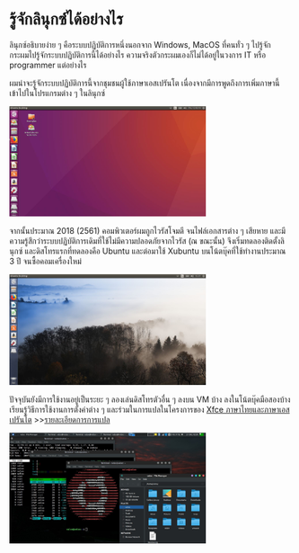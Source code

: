 <link rel="stylesheet" href="https://cdn.simplecss.org/simple.min.css">

<style>
  img {
  width: 350px;
  }
</style>

# รู้จักลินุกซ์ได้อย่างไร

ลินุกซ์อธิบายง่าย ๆ คือระบบปฏิบัติการหนึ่งนอกจาก Windows, MacOS ที่คนทั่ว ๆ ไปรู้จัก
กระผมไปรู้จักระบบปฏิบัติการนี้ได้อย่างไร ความจริงตัวกระผมเองก็ไม่ได้อยู่ในวงการ IT หรือ programmer แต่อย่างไร

ผมน่าจะรู้จักระบบปฏิบัติการนี้จากชุมชนผู้ใช้ภาษาเอสเปรันโต เนื่องจากมีการพูดถึงการเพิ่มภาษานี้เข้าไปในโปรแกรมต่าง ๆ ในลินุกซ์

![alt text](img/ubuntu-screen.png)

จากนั้นประมาณ 2018 (2561) คอมพิวเตอร์ผมถูกไวรัสโจมตี จนไฟล์เอกสารต่าง ๆ เสียหาย และมีความรู้สึกว่าระบบปฏิบัติการเดิมที่ใช้ไม่มีความปลอดภัยจากไวรัส (ณ ขณะนั้น) จึงเริ่มทดลองติดตั้งลินุกซ์ และดิสโทรแรกที่ทดลองคือ Ubuntu และต่อมาใช้ Xubuntu บนโน้ตบุ๊คที่ใช้ทำงานประมาณ 3 ปี จนซื้อคอมเครื่องใหม่

![alt text](img/ubuntu-eo.png)

ปัจจุบันยังมีการใช้งานอยู่เป็นระยะ ๆ ลองเล่นดิสโทรตัวอื่น ๆ ลงบน VM บ้าง ลงในโน้ตบุ๊คมือสองบ้าง เรียนรู้วิธีการใช้งานการตั้งค่าต่าง ๆ และร่วมในการแปลในโครงการของ [Xfce ภาษาไทยและภาษาเอสเปรันโต](https://explore.transifex.com/xfce/) >>[รายละเอียดการการแปล](./traduko_xfce.md)

![alt text](img/xubuntu-screen.png)